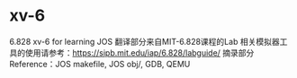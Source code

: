 # xv-6
6.828 xv-6 for learning JOS
翻译部分来自MIT-6.828课程的Lab
相关模拟器工具的使用请参考：https://sipb.mit.edu/iap/6.828/labguide/
摘录部分Reference：JOS makefile, JOS obj/, GDB, QEMU
